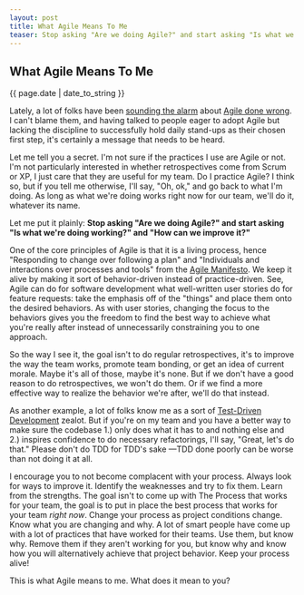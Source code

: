 ```yaml
---
layout: post
title: What Agile Means To Me
teaser: Stop asking "Are we doing Agile?" and start asking "Is what we're doing working?" and "How can we improve it?"
---
```

## What Agile Means To Me ##

<p class="meta">{{ page.date | date_to_string }}</p>

Lately, a lot of folks have been [sounding the alarm](http://jamesshore.com/Blog/The-Decline-and-Fall-of-Agile.html) about [Agile done wrong](http://www.infoq.com/news/2008/12/Agile-Skeptic-Keith-Braithwaite). I can't blame them, and having talked to people eager to adopt Agile but lacking the discipline to successfully hold daily stand-ups as their chosen first step, it's certainly a message that needs to be heard.

Let me tell you a secret. I'm not sure if the practices I use are Agile or not. I'm not particularly interested in whether retrospectives come from Scrum or XP, I just care that they are useful for my team. Do I practice Agile? I think so, but if you tell me otherwise, I'll say, "Oh, ok," and go back to what I'm doing. As long as what we're doing works right now for our team, we'll do it, whatever its name.

Let me put it plainly: **Stop asking "Are we doing Agile?" and start asking "Is what we're doing working?" and "How can we improve it?"**

One of the core principles of Agile is that it is a living process, hence "Responding to change over following a plan" and "Individuals and interactions over processes and tools" from the [Agile Manifesto](http://www.agilemanifesto.org). We keep it alive by making it sort of behavior-driven instead of practice-driven. See, Agile can do for software development what well-written user stories do for feature requests: take the emphasis off of the "things" and place them onto the desired behaviors. As with user stories, changing the focus to the behaviors gives you the freedom to find the best way to achieve what you're really after instead of unnecessarily constraining you to one approach.

So the way I see it, the goal isn't to do regular retrospectives, it's to improve the way the team works, promote team bonding, or get an idea of current morale. Maybe it's all of those, maybe it's none. But if we don't have a good reason to do retrospectives, we won't do them. Or if we find a more effective way to realize the behavior we're after, we'll do that instead.

As another example, a lot of folks know me as a sort of [Test-Driven Development](http://www.extremeprogramming.org/rules/testfirst.html) zealot. But if you're on my team and you have a better way to make sure the codebase 1.) only does what it has to and nothing else and 2.) inspires confidence to do necessary refactorings, I'll say, "Great, let's do that." Please don't do TDD for TDD's sake &mdash;TDD done poorly can be worse than not doing it at all.

I encourage you to not become complacent with your process. Always look for ways to improve it. Identify the weaknesses and try to fix them. Learn from the strengths. The goal isn't to come up with The Process that works for your team, the goal is to put in place the best process that works for your team *right now*. Change your process as project conditions change. Know what you are changing and why. A lot of smart people have come up with a lot of practices that have worked for their teams. Use them, but know why. Remove them if they aren't working for you, but know why and know how you will alternatively achieve that project behavior. Keep your process alive!

This is what Agile means to me. What does it mean to you?